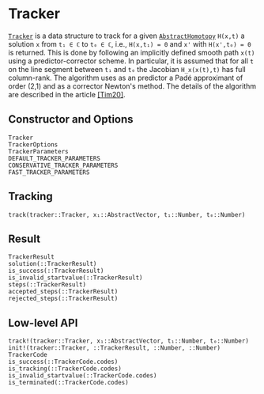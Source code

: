 # Tracker

[`Tracker`](@ref) is a data structure to track for a given [`AbstractHomotopy`](@ref) ``H(x,t)`` a solution
``x`` from ``t₁ ∈ ℂ`` to ``t₀ ∈ ℂ``, i.e.,  ``H(x,t₁) = 0`` and ``x'`` with ``H(x',t₀) = 0`` is
returned.
This is done by following an implicitly defined smooth path ``x(t)`` using a predictor-corrector
scheme. In particular, it is assumed that for all ``t`` on the line segment between
``t₁`` and ``t₀`` the Jacobian ``H_x(x(t),t)`` has full column-rank.
The algorithm uses as an predictor a Padé approximant of order (2,1) and as a corrector
Newton's method. The details of the algorithm are described in the article [[Tim20]](https://arxiv.org/abs/1902.02968).

## Constructor and Options
```@docs
Tracker
TrackerOptions
TrackerParameters
DEFAULT_TRACKER_PARAMETERS
CONSERVATIVE_TRACKER_PARAMETERS
FAST_TRACKER_PARAMETERS
```

## Tracking

```@docs
track(tracker::Tracker, x₁::AbstractVector, t₁::Number, t₀::Number)
```

## Result
```@docs
TrackerResult
solution(::TrackerResult)
is_success(::TrackerResult)
is_invalid_startvalue(::TrackerResult)
steps(::TrackerResult)
accepted_steps(::TrackerResult)
rejected_steps(::TrackerResult)
```

## Low-level API


```@docs
track!(tracker::Tracker, x₁::AbstractVector, t₁::Number, t₀::Number)
init!(tracker::Tracker, ::TrackerResult, ::Number, ::Number)
TrackerCode
is_success(::TrackerCode.codes)
is_tracking(::TrackerCode.codes)
is_invalid_startvalue(::TrackerCode.codes)
is_terminated(::TrackerCode.codes)

```
